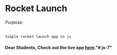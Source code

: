 # Rocket Launch

###### Purpose:
    Simple rocket launch app in js

#### Dear Students, Check out the live app [here](http://203.193.173.125/buildriseshine/javascript/rocket/)."# js-7" 
